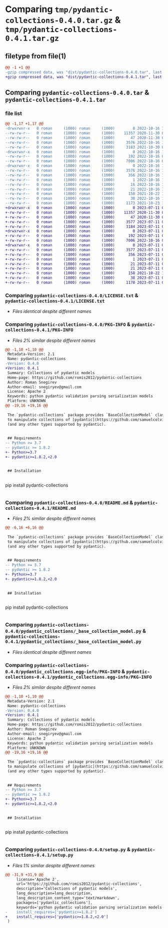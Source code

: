 # Comparing `tmp/pydantic-collections-0.4.0.tar.gz` & `tmp/pydantic-collections-0.4.1.tar.gz`

## filetype from file(1)

```diff
@@ -1 +1 @@
-gzip compressed data, was "dist/pydantic-collections-0.4.0.tar", last modified: Sun Oct 16 12:09:24 2022, max compression
+gzip compressed data, was "dist/pydantic-collections-0.4.1.tar", last modified: Tue Jul 11 05:04:41 2023, max compression
```

## Comparing `pydantic-collections-0.4.0.tar` & `pydantic-collections-0.4.1.tar`

### file list

```diff
@@ -1,17 +1,17 @@
-drwxrwxr-x   0 roman     (1000) roman     (1000)        0 2022-10-16 12:09:24.000000 pydantic-collections-0.4.0/
--rw-rw-r--   0 roman     (1000) roman     (1000)    11357 2020-11-30 04:28:18.000000 pydantic-collections-0.4.0/LICENSE.txt
--rw-rw-r--   0 roman     (1000) roman     (1000)       47 2020-11-30 04:28:18.000000 pydantic-collections-0.4.0/MANIFEST.in
--rw-rw-r--   0 roman     (1000) roman     (1000)     3576 2022-10-16 12:09:24.000000 pydantic-collections-0.4.0/PKG-INFO
--rw-rw-r--   0 roman     (1000) roman     (1000)     3183 2021-10-30 06:37:45.000000 pydantic-collections-0.4.0/README.md
-drwxrwxr-x   0 roman     (1000) roman     (1000)        0 2022-10-16 12:09:24.000000 pydantic-collections-0.4.0/pydantic_collections/
--rw-rw-r--   0 roman     (1000) roman     (1000)      192 2022-10-16 09:06:07.000000 pydantic-collections-0.4.0/pydantic_collections/__init__.py
--rw-rw-r--   0 roman     (1000) roman     (1000)     7006 2022-10-16 09:08:32.000000 pydantic-collections-0.4.0/pydantic_collections/_base_collection_model.py
-drwxrwxr-x   0 roman     (1000) roman     (1000)        0 2022-10-16 12:09:24.000000 pydantic-collections-0.4.0/pydantic_collections.egg-info/
--rw-rw-r--   0 roman     (1000) roman     (1000)     3576 2022-10-16 12:09:24.000000 pydantic-collections-0.4.0/pydantic_collections.egg-info/PKG-INFO
--rw-rw-r--   0 roman     (1000) roman     (1000)      356 2022-10-16 12:09:24.000000 pydantic-collections-0.4.0/pydantic_collections.egg-info/SOURCES.txt
--rw-rw-r--   0 roman     (1000) roman     (1000)        1 2022-10-16 12:09:24.000000 pydantic-collections-0.4.0/pydantic_collections.egg-info/dependency_links.txt
--rw-rw-r--   0 roman     (1000) roman     (1000)       16 2022-10-16 12:09:24.000000 pydantic-collections-0.4.0/pydantic_collections.egg-info/requires.txt
--rw-rw-r--   0 roman     (1000) roman     (1000)       21 2022-10-16 12:09:24.000000 pydantic-collections-0.4.0/pydantic_collections.egg-info/top_level.txt
--rw-rw-r--   0 roman     (1000) roman     (1000)      158 2021-10-22 13:36:03.000000 pydantic-collections-0.4.0/pyproject.toml
--rw-rw-r--   0 roman     (1000) roman     (1000)       38 2022-10-16 12:09:24.000000 pydantic-collections-0.4.0/setup.cfg
--rw-rw-r--   0 roman     (1000) roman     (1000)     1173 2021-10-23 13:09:28.000000 pydantic-collections-0.4.0/setup.py
+drwxrwxr-x   0 roman     (1000) roman     (1000)        0 2023-07-11 05:04:41.000000 pydantic-collections-0.4.1/
+-rw-rw-r--   0 roman     (1000) roman     (1000)    11357 2020-11-30 04:28:18.000000 pydantic-collections-0.4.1/LICENSE.txt
+-rw-rw-r--   0 roman     (1000) roman     (1000)       47 2020-11-30 04:28:18.000000 pydantic-collections-0.4.1/MANIFEST.in
+-rw-rw-r--   0 roman     (1000) roman     (1000)     3577 2023-07-11 05:04:41.000000 pydantic-collections-0.4.1/PKG-INFO
+-rw-rw-r--   0 roman     (1000) roman     (1000)     3184 2023-07-11 04:54:51.000000 pydantic-collections-0.4.1/README.md
+drwxrwxr-x   0 roman     (1000) roman     (1000)        0 2023-07-11 05:04:41.000000 pydantic-collections-0.4.1/pydantic_collections/
+-rw-rw-r--   0 roman     (1000) roman     (1000)      192 2023-07-11 04:53:14.000000 pydantic-collections-0.4.1/pydantic_collections/__init__.py
+-rw-rw-r--   0 roman     (1000) roman     (1000)     7006 2022-10-16 09:08:32.000000 pydantic-collections-0.4.1/pydantic_collections/_base_collection_model.py
+drwxrwxr-x   0 roman     (1000) roman     (1000)        0 2023-07-11 05:04:41.000000 pydantic-collections-0.4.1/pydantic_collections.egg-info/
+-rw-rw-r--   0 roman     (1000) roman     (1000)     3577 2023-07-11 05:04:41.000000 pydantic-collections-0.4.1/pydantic_collections.egg-info/PKG-INFO
+-rw-rw-r--   0 roman     (1000) roman     (1000)      356 2023-07-11 05:04:41.000000 pydantic-collections-0.4.1/pydantic_collections.egg-info/SOURCES.txt
+-rw-rw-r--   0 roman     (1000) roman     (1000)        1 2023-07-11 05:04:41.000000 pydantic-collections-0.4.1/pydantic_collections.egg-info/dependency_links.txt
+-rw-rw-r--   0 roman     (1000) roman     (1000)       21 2023-07-11 05:04:41.000000 pydantic-collections-0.4.1/pydantic_collections.egg-info/requires.txt
+-rw-rw-r--   0 roman     (1000) roman     (1000)       21 2023-07-11 05:04:41.000000 pydantic-collections-0.4.1/pydantic_collections.egg-info/top_level.txt
+-rw-rw-r--   0 roman     (1000) roman     (1000)      158 2021-10-22 13:36:03.000000 pydantic-collections-0.4.1/pyproject.toml
+-rw-rw-r--   0 roman     (1000) roman     (1000)       38 2023-07-11 05:04:41.000000 pydantic-collections-0.4.1/setup.cfg
+-rw-rw-r--   0 roman     (1000) roman     (1000)     1178 2023-07-11 04:54:51.000000 pydantic-collections-0.4.1/setup.py
```

### Comparing `pydantic-collections-0.4.0/LICENSE.txt` & `pydantic-collections-0.4.1/LICENSE.txt`

 * *Files identical despite different names*

### Comparing `pydantic-collections-0.4.0/PKG-INFO` & `pydantic-collections-0.4.1/PKG-INFO`

 * *Files 2% similar despite different names*

```diff
@@ -1,10 +1,10 @@
 Metadata-Version: 2.1
 Name: pydantic-collections
-Version: 0.4.0
+Version: 0.4.1
 Summary: Collections of pydantic models
 Home-page: https://github.com/romis2012/pydantic-collections
 Author: Roman Snegirev
 Author-email: snegiryev@gmail.com
 License: Apache 2
 Keywords: python pydantic validation parsing serialization models
 Platform: UNKNOWN
@@ -19,16 +19,16 @@
 
 The `pydantic-collections` package provides `BaseCollectionModel` class that allows you 
 to manipulate collections of [pydantic](https://github.com/samuelcolvin/pydantic) models 
 (and any other types supported by pydantic).
 
 
 ## Requirements
-- Python >= 3.7
-- pydantic >= 1.8.2
+- Python>=3.7
+- pydantic>=1.8.2,<2.0
 
 
 ## Installation
 
 ```
 pip install pydantic-collections
 ```
```

### Comparing `pydantic-collections-0.4.0/README.md` & `pydantic-collections-0.4.1/README.md`

 * *Files 2% similar despite different names*

```diff
@@ -6,16 +6,16 @@
 
 The `pydantic-collections` package provides `BaseCollectionModel` class that allows you 
 to manipulate collections of [pydantic](https://github.com/samuelcolvin/pydantic) models 
 (and any other types supported by pydantic).
 
 
 ## Requirements
-- Python >= 3.7
-- pydantic >= 1.8.2
+- Python>=3.7
+- pydantic>=1.8.2,<2.0
 
 
 ## Installation
 
 ```
 pip install pydantic-collections
 ```
```

### Comparing `pydantic-collections-0.4.0/pydantic_collections/_base_collection_model.py` & `pydantic-collections-0.4.1/pydantic_collections/_base_collection_model.py`

 * *Files identical despite different names*

### Comparing `pydantic-collections-0.4.0/pydantic_collections.egg-info/PKG-INFO` & `pydantic-collections-0.4.1/pydantic_collections.egg-info/PKG-INFO`

 * *Files 2% similar despite different names*

```diff
@@ -1,10 +1,10 @@
 Metadata-Version: 2.1
 Name: pydantic-collections
-Version: 0.4.0
+Version: 0.4.1
 Summary: Collections of pydantic models
 Home-page: https://github.com/romis2012/pydantic-collections
 Author: Roman Snegirev
 Author-email: snegiryev@gmail.com
 License: Apache 2
 Keywords: python pydantic validation parsing serialization models
 Platform: UNKNOWN
@@ -19,16 +19,16 @@
 
 The `pydantic-collections` package provides `BaseCollectionModel` class that allows you 
 to manipulate collections of [pydantic](https://github.com/samuelcolvin/pydantic) models 
 (and any other types supported by pydantic).
 
 
 ## Requirements
-- Python >= 3.7
-- pydantic >= 1.8.2
+- Python>=3.7
+- pydantic>=1.8.2,<2.0
 
 
 ## Installation
 
 ```
 pip install pydantic-collections
 ```
```

### Comparing `pydantic-collections-0.4.0/setup.py` & `pydantic-collections-0.4.1/setup.py`

 * *Files 1% similar despite different names*

```diff
@@ -31,9 +31,9 @@
     license='Apache 2',
     url='https://github.com/romis2012/pydantic-collections',
     description='Collections of pydantic models',
     long_description=long_description,
     long_description_content_type='text/markdown',
     packages=['pydantic_collections'],
     keywords='python pydantic validation parsing serialization models',
-    install_requires=['pydantic>=1.8.2']
+    install_requires=['pydantic>=1.8.2,<2.0']
 )
```

